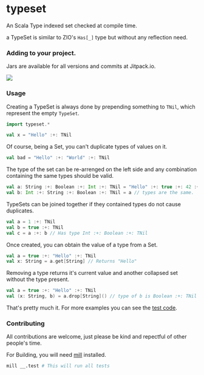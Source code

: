 # typeset
An Scala Type indexed set checked at compile time.

a TypeSet is similar to ZIO's `Has[_]` type but without any reflection need.

### Adding to your project.

Jars are available for all versions and commits at Jitpack.io.

[![](https://jitpack.io/v/vic/typeset.svg)](https://jitpack.io/#vic/typeset)


### Usage

Creating a TypeSet is always done by prepending something to `TNil`, which 
represent the empty `TypeSet`.

```scala
import typeset.*

val x = "Hello" :+: TNil
```

Of course, being a Set, you can't duplicate types of values on it.

```scala
val bad = "Hello" :+: "World" :+: TNil
```

The type of the set can be re-arrenged on the left side and any combination
containing the same types should be valid.

```scala
val a: String :+: Boolean :+: Int :+: TNil = "Hello" :+: true :+: 42 :+: TNil
val b: Int :+: String :+: Boolean :+: TNil = a // types are the same.
```

TypeSets can be joined together if they contained types do not cause duplicates.

```scala
val a = 1 :+: TNil
val b = true :+: TNil
val c = a :+: b // Has type Int :+: Boolean :+: TNil
```

Once created, you can obtain the value of a type from a Set.

```scala
val a = true :+: "Hello" :+: TNil
val x: String = a.get[String] // Returns "Hello"
```

Removing a type returns it's current value and another collapsed set without the
type present.

```scala
val a = true :+: "Hello" :+: TNil
val (x: String, b) = a.drop[String]() // type of b is Boolean :+: TNil 
```

That's pretty much it. For more examples you can see the [test code](typeset/test/src).


### Contributing

All contributions are welcome, just please be kind and repectful of other
people's time.

For Building, you will need [mill](https://com-lihaoyi.github.io/mill/mill/Intro_to_Mill.html) installed.

```sh
mill __.test # This will run all tests
```
